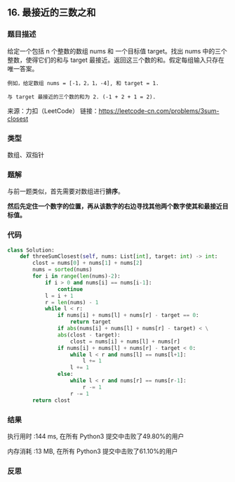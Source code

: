 ## 16. 最接近的三数之和



### 题目描述

给定一个包括 n 个整数的数组 nums 和 一个目标值 target。找出 nums 中的三个整数，使得它们的和与 target 最接近。返回这三个数的和。假定每组输入只存在唯一答案。

````
例如，给定数组 nums = [-1，2，1，-4], 和 target = 1.

与 target 最接近的三个数的和为 2. (-1 + 2 + 1 = 2).

````

来源：力扣（LeetCode）
链接：https://leetcode-cn.com/problems/3sum-closest


### 类型

数组、双指针



### 题解

与前一题类似，首先需要对数组进行**排序**。

**然后先定住一个数字的位置，再从该数字的右边寻找其他两个数字使其和最接近目标值。**



### 代码

```python
class Solution:
    def threeSumClosest(self, nums: List[int], target: int) -> int:
    	clost = nums[0] + nums[1] + nums[2]
    	nums = sorted(nums)
    	for i in range(len(nums)-2):
    		if i > 0 and nums[i] == nums[i-1]:
    			continue
    		l = i + 1
    		r = len(nums) - 1
    		while l < r:
    			if nums[i] + nums[l] + nums[r] - target == 0:
    				return target
    			if abs(nums[i] + nums[l] + nums[r] - target) < \
    			abs(clost - target):
    				clost = nums[i] + nums[l] + nums[r]
    			if nums[i] + nums[l] + nums[r] - target < 0:
    				while l < r and nums[l] == nums[l+1]:
    					l += 1
    				l += 1
    			else:
    				while l < r and nums[r] == nums[r-1]:
    					r -= 1
    				r -= 1
    	return clost
```




### 结果

执行用时 :144 ms, 在所有 Python3 提交中击败了49.80%的用户

内存消耗 :13 MB, 在所有 Python3 提交中击败了61.10%的用户



### 反思

